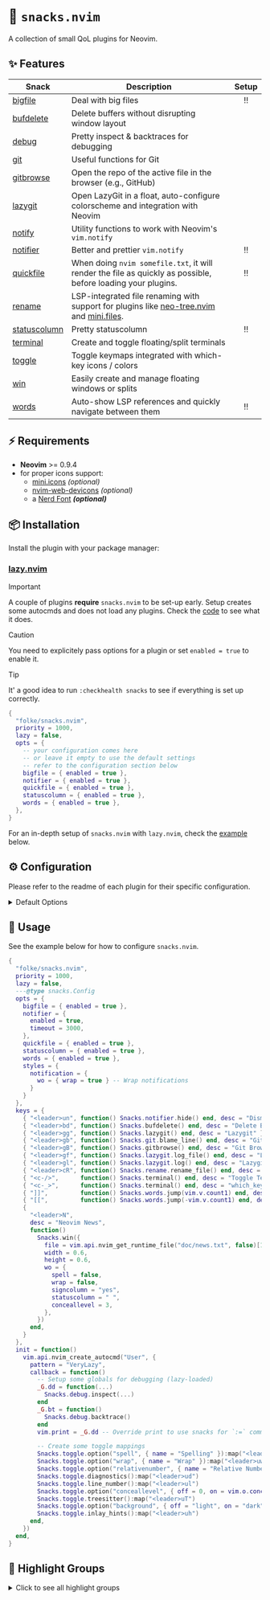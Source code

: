 # 🍿 `snacks.nvim`

A collection of small QoL plugins for Neovim.

## ✨ Features

| Snack                                                                               | Description                                                                                                                                                                             | Setup |
| ----------------------------------------------------------------------------------- | --------------------------------------------------------------------------------------------------------------------------------------------------------------------------------------- | :---: |
| [bigfile](https://github.com/folke/snacks.nvim/blob/main/docs/bigfile.md)           | Deal with big files                                                                                                                                                                     |  ‼️   |
| [bufdelete](https://github.com/folke/snacks.nvim/blob/main/docs/bufdelete.md)       | Delete buffers without disrupting window layout                                                                                                                                         |       |
| [debug](https://github.com/folke/snacks.nvim/blob/main/docs/debug.md)               | Pretty inspect & backtraces for debugging                                                                                                                                               |       |
| [git](https://github.com/folke/snacks.nvim/blob/main/docs/git.md)                   | Useful functions for Git                                                                                                                                                                |       |
| [gitbrowse](https://github.com/folke/snacks.nvim/blob/main/docs/gitbrowse.md)       | Open the repo of the active file in the browser (e.g., GitHub)                                                                                                                          |       |
| [lazygit](https://github.com/folke/snacks.nvim/blob/main/docs/lazygit.md)           | Open LazyGit in a float, auto-configure colorscheme and integration with Neovim                                                                                                         |       |
| [notify](https://github.com/folke/snacks.nvim/blob/main/docs/notify.md)             | Utility functions to work with Neovim's `vim.notify`                                                                                                                                    |       |
| [notifier](https://github.com/folke/snacks.nvim/blob/main/docs/notifier.md)         | Better and prettier `vim.notify`                                                                                                                                                        |  ‼️   |
| [quickfile](https://github.com/folke/snacks.nvim/blob/main/docs/quickfile.md)       | When doing `nvim somefile.txt`, it will render the file as quickly as possible, before loading your plugins.                                                                            |  ‼️   |
| [rename](https://github.com/folke/snacks.nvim/blob/main/docs/rename.md)             | LSP-integrated file renaming with support for plugins like [neo-tree.nvim](https://github.com/nvim-neo-tree/neo-tree.nvim) and [mini.files](https://github.com/echasnovski/mini.files). |       |
| [statuscolumn](https://github.com/folke/snacks.nvim/blob/main/docs/statuscolumn.md) | Pretty statuscolumn                                                                                                                                                                     |  ‼️   |
| [terminal](https://github.com/folke/snacks.nvim/blob/main/docs/terminal.md)         | Create and toggle floating/split terminals                                                                                                                                              |       |
| [toggle](https://github.com/folke/snacks.nvim/blob/main/docs/toggle.md)             | Toggle keymaps integrated with which-key icons / colors                                                                                                                                 |       |
| [win](https://github.com/folke/snacks.nvim/blob/main/docs/win.md)                   | Easily create and manage floating windows or splits                                                                                                                                     |       |
| [words](https://github.com/folke/snacks.nvim/blob/main/docs/words.md)               | Auto-show LSP references and quickly navigate between them                                                                                                                              |  ‼️   |

## ⚡️ Requirements

- **Neovim** >= 0.9.4
- for proper icons support:
  - [mini.icons](https://github.com/echasnovski/mini.icons) _(optional)_
  - [nvim-web-devicons](https://github.com/nvim-tree/nvim-web-devicons) _(optional)_
  - a [Nerd Font](https://www.nerdfonts.com/) **_(optional)_**

## 📦 Installation

Install the plugin with your package manager:

### [lazy.nvim](https://github.com/folke/lazy.nvim)

> [!important]
> A couple of plugins **require** `snacks.nvim` to be set-up early.
> Setup creates some autocmds and does not load any plugins.
> Check the [code](https://github.com/folke/snacks.nvim/blob/main/lua/snacks/init.lua) to see what it does.

> [!caution]
> You need to explicitely pass options for a plugin or set `enabled = true` to enable it.

> [!tip]
> It' a good idea to run `:checkhealth snacks` to see if everything is set up correctly.

```lua
{
  "folke/snacks.nvim",
  priority = 1000,
  lazy = false,
  opts = {
    -- your configuration comes here
    -- or leave it empty to use the default settings
    -- refer to the configuration section below
    bigfile = { enabled = true },
    notifier = { enabled = true },
    quickfile = { enabled = true },
    statuscolumn = { enabled = true },
    words = { enabled = true },
  },
}
```

For an in-depth setup of `snacks.nvim` with `lazy.nvim`, check the [example](https://github.com/folke/snacks.nvim?tab=readme-ov-file#-usage) below.

## ⚙️ Configuration

Please refer to the readme of each plugin for their specific configuration.

<details><summary>Default Options</summary>

<!-- config:start -->

```lua
---@class snacks.Config
---@field bigfile? snacks.bigfile.Config | { enabled: boolean }
---@field gitbrowse? snacks.gitbrowse.Config
---@field lazygit? snacks.lazygit.Config
---@field notifier? snacks.notifier.Config | { enabled: boolean }
---@field quickfile? { enabled: boolean }
---@field statuscolumn? snacks.statuscolumn.Config  | { enabled: boolean }
---@field styles? table<string, snacks.win.Config>
---@field dashboard? snacks.dashboard.Config  | { enabled: boolean }
---@field terminal? snacks.terminal.Config
---@field toggle? snacks.toggle.Config
---@field win? snacks.win.Config
---@field words? snacks.words.Config
{
  styles = {},
  bigfile = { enabled = false },
  dashboard = { enabled = false },
  notifier = { enabled = false },
  quickfile = { enabled = false },
  statuscolumn = { enabled = false },
  words = { enabled = false },
}
```

<!-- config:end -->

</details>

## 🚀 Usage

See the example below for how to configure `snacks.nvim`.

<!-- example:start -->

```lua
{
  "folke/snacks.nvim",
  priority = 1000,
  lazy = false,
  ---@type snacks.Config
  opts = {
    bigfile = { enabled = true },
    notifier = {
      enabled = true,
      timeout = 3000,
    },
    quickfile = { enabled = true },
    statuscolumn = { enabled = true },
    words = { enabled = true },
    styles = {
      notification = {
        wo = { wrap = true } -- Wrap notifications
      }
    }
  },
  keys = {
    { "<leader>un", function() Snacks.notifier.hide() end, desc = "Dismiss All Notifications" },
    { "<leader>bd", function() Snacks.bufdelete() end, desc = "Delete Buffer" },
    { "<leader>gg", function() Snacks.lazygit() end, desc = "Lazygit" },
    { "<leader>gb", function() Snacks.git.blame_line() end, desc = "Git Blame Line" },
    { "<leader>gB", function() Snacks.gitbrowse() end, desc = "Git Browse" },
    { "<leader>gf", function() Snacks.lazygit.log_file() end, desc = "Lazygit Current File History" },
    { "<leader>gl", function() Snacks.lazygit.log() end, desc = "Lazygit Log (cwd)" },
    { "<leader>cR", function() Snacks.rename.rename_file() end, desc = "Rename File" },
    { "<c-/>",      function() Snacks.terminal() end, desc = "Toggle Terminal" },
    { "<c-_>",      function() Snacks.terminal() end, desc = "which_key_ignore" },
    { "]]",         function() Snacks.words.jump(vim.v.count1) end, desc = "Next Reference", mode = { "n", "t" } },
    { "[[",         function() Snacks.words.jump(-vim.v.count1) end, desc = "Prev Reference", mode = { "n", "t" } },
    {
      "<leader>N",
      desc = "Neovim News",
      function()
        Snacks.win({
          file = vim.api.nvim_get_runtime_file("doc/news.txt", false)[1],
          width = 0.6,
          height = 0.6,
          wo = {
            spell = false,
            wrap = false,
            signcolumn = "yes",
            statuscolumn = " ",
            conceallevel = 3,
          },
        })
      end,
    }
  },
  init = function()
    vim.api.nvim_create_autocmd("User", {
      pattern = "VeryLazy",
      callback = function()
        -- Setup some globals for debugging (lazy-loaded)
        _G.dd = function(...)
          Snacks.debug.inspect(...)
        end
        _G.bt = function()
          Snacks.debug.backtrace()
        end
        vim.print = _G.dd -- Override print to use snacks for `:=` command

        -- Create some toggle mappings
        Snacks.toggle.option("spell", { name = "Spelling" }):map("<leader>us")
        Snacks.toggle.option("wrap", { name = "Wrap" }):map("<leader>uw")
        Snacks.toggle.option("relativenumber", { name = "Relative Number" }):map("<leader>uL")
        Snacks.toggle.diagnostics():map("<leader>ud")
        Snacks.toggle.line_number():map("<leader>ul")
        Snacks.toggle.option("conceallevel", { off = 0, on = vim.o.conceallevel > 0 and vim.o.conceallevel or 2 }):map("<leader>uc")
        Snacks.toggle.treesitter():map("<leader>uT")
        Snacks.toggle.option("background", { off = "light", on = "dark", name = "Dark Background" }):map("<leader>ub")
        Snacks.toggle.inlay_hints():map("<leader>uh")
      end,
    })
  end,
}
```

<!-- example:end -->

## 🌈 Highlight Groups

<details>
<summary>Click to see all highlight groups</summary>

<!-- hl_start -->

| Highlight Group               | Default Group     | Description                    |
| ----------------------------- | ----------------- | ------------------------------ |
| **SnacksNormal**              | _NormalFloat_     | Normal for the float window    |
| **SnacksWinBar**              | _Title_           | Title of the window            |
| **SnacksBackdrop**            | _none_            | Backdrop                       |
| **SnacksNormalNC**            | _NormalFloat_     | Normal for non-current windows |
| **SnacksWinBarNC**            | _SnacksWinBar_    | Title for non-current windows  |
| **SnacksNotifierInfo**        | _none_            | Notification window for Info   |
| **SnacksNotifierWarn**        | _none_            | Notification window for Warn   |
| **SnacksNotifierDebug**       | _none_            | Notification window for Debug  |
| **SnacksNotifierError**       | _none_            | Notification window for Error  |
| **SnacksNotifierTrace**       | _none_            | Notification window for Trace  |
| **SnacksNotifierIconInfo**    | _none_            | Icon for Info notification     |
| **SnacksNotifierIconWarn**    | _none_            | Icon for Warn notification     |
| **SnacksNotifierIconDebug**   | _none_            | Icon for Debug notification    |
| **SnacksNotifierIconError**   | _none_            | Icon for Error notification    |
| **SnacksNotifierIconTrace**   | _none_            | Icon for Trace notification    |
| **SnacksNotifierTitleInfo**   | _none_            | Title for Info notification    |
| **SnacksNotifierTitleWarn**   | _none_            | Title for Warn notification    |
| **SnacksNotifierTitleDebug**  | _none_            | Title for Debug notification   |
| **SnacksNotifierTitleError**  | _none_            | Title for Error notification   |
| **SnacksNotifierTitleTrace**  | _none_            | Title for Trace notification   |
| **SnacksNotifierBorderInfo**  | _none_            | Border for Info notification   |
| **SnacksNotifierBorderWarn**  | _none_            | Border for Warn notification   |
| **SnacksNotifierBorderDebug** | _none_            | Border for Debug notification  |
| **SnacksNotifierBorderError** | _none_            | Border for Error notification  |
| **SnacksNotifierBorderTrace** | _none_            | Border for Trace notification  |
| **SnacksNotifierFooterInfo**  | _DiagnosticInfo_  | Footer for Info notification   |
| **SnacksNotifierFooterWarn**  | _DiagnosticWarn_  | Footer for Warn notification   |
| **SnacksNotifierFooterDebug** | _DiagnosticHint_  | Footer for Debug notification  |
| **SnacksNotifierFooterError** | _DiagnosticError_ | Footer for Error notification  |
| **SnacksNotifierFooterTrace** | _DiagnosticHint_  | Footer for Trace notification  |

<!-- hl_end -->

</details>
